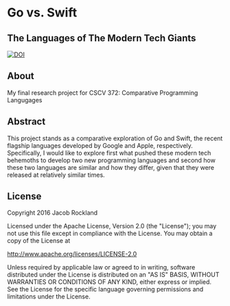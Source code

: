# Go vs. Swift
## The Languages of The Modern Tech Giants

[![DOI](https://zenodo.org/badge/DOI/10.5281/zenodo.1125197.svg)](https://doi.org/10.5281/zenodo.1125197)

## About

My final research project for CSCV 372: Comparative Programming Langugages

## Abstract

This project stands as a comparative exploration of Go and Swift, the recent flagship languages developed by Google and Apple, respectively. Specifically, I would like to explore first what pushed these modern tech behemoths to develop two new programming languages and second how these two languages are similar and how they differ, given that they were released at relatively similar times.

## License

Copyright 2016 Jacob Rockland

Licensed under the Apache License, Version 2.0 (the "License");
you may not use this file except in compliance with the License.
You may obtain a copy of the License at

http://www.apache.org/licenses/LICENSE-2.0

Unless required by applicable law or agreed to in writing, software
distributed under the License is distributed on an "AS IS" BASIS,
WITHOUT WARRANTIES OR CONDITIONS OF ANY KIND, either express or implied.
See the License for the specific language governing permissions and
limitations under the License.
